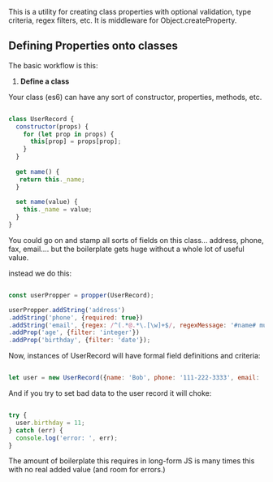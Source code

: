 This is a utility for creating class properties with optional validation, type criteria, regex filters, etc. 
It is middleware for Object.createProperty. 

## Defining Properties onto classes

The basic workflow is this:

1. __Define a class__

Your class (es6) can have any sort of constructor, properties, methods, etc. 

````javascript

class UserRecord {
  constructor(props) {
    for (let prop in props) {
      this[prop] = props[prop];
    }
  }
  
  get name() {
   return this._name;
  }
  
  set name(value) {
    this._name = value;
  }
}

````

You could go on and stamp all sorts of fields on this class... address, phone, fax, email....
but the boilerplate gets huge without a whole lot of useful value. 

instead we do this:

```javascript

const userPropper = propper(UserRecord);

userPropper.addString('address')
.addString('phone', {required: true})
.addString('email', {regex: /^(.*@.*\.[\w]+$/, regexMessage: '#name# must be a proper email value'})
.addProp('age', {filter: 'integer'})
.addProp('birthday', {filter: 'date'});

```

Now, instances of UserRecord will have formal field definitions and criteria:

```javascript

let user = new UserRecord({name: 'Bob', phone: '111-222-3333', email: 'bob@gmail.com', birthday: new Date(1966, 11,2)});

```

And if you try to set bad data to the user record it will choke:

```javascript

try {
  user.birthday = 11;
} catch (err) {
  console.log('error: ', err);
}

```

The amount of boilerplate this requires in long-form JS is many times this with no real added value (and room for errors.)
